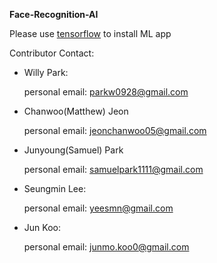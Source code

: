 **Face-Recognition-AI**

Please use [tensorflow](https://www.tensorflow.org/) to install ML app

Contributor Contact:

- Willy Park: 
    
    personal email: parkw0928@gmail.com

- Chanwoo(Matthew) Jeon

    personal email: jeonchanwoo05@gmail.com

- Junyoung(Samuel) Park

    personal email: samuelpark1111@gmail.com


- Seungmin Lee:

    personal email: yeesmn@gmail.com


- Jun Koo:

    personal email: junmo.koo0@gmail.com
